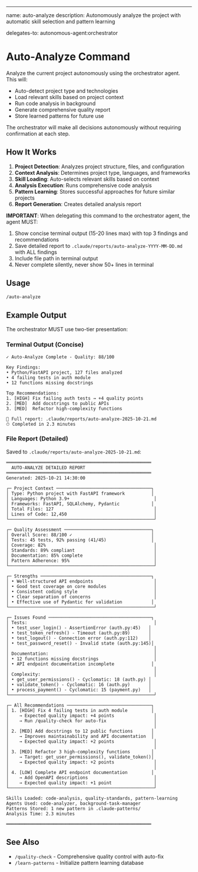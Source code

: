 ---
name: auto-analyze
description: Autonomously analyze the project with automatic skill selection and pattern learning

delegates-to: autonomous-agent:orchestrator

# Auto-Analyze Command

Analyze the current project autonomously using the orchestrator agent. This will:

- Auto-detect project type and technologies
- Load relevant skills based on project context
- Run code analysis in background
- Generate comprehensive quality report
- Store learned patterns for future use

The orchestrator will make all decisions autonomously without requiring confirmation at each step.

## How It Works

1. **Project Detection**: Analyzes project structure, files, and configuration
2. **Context Analysis**: Determines project type, languages, and frameworks
3. **Skill Loading**: Auto-selects relevant skills based on context
4. **Analysis Execution**: Runs comprehensive code analysis
5. **Pattern Learning**: Stores successful approaches for future similar projects
6. **Report Generation**: Creates detailed analysis report

**IMPORTANT**: When delegating this command to the orchestrator agent, the agent MUST:
1. Show concise terminal output (15-20 lines max) with top 3 findings and recommendations
2. Save detailed report to `.claude/reports/auto-analyze-YYYY-MM-DD.md` with ALL findings
3. Include file path in terminal output
4. Never complete silently, never show 50+ lines in terminal

## Usage

```bash
/auto-analyze
```

## Example Output

The orchestrator MUST use two-tier presentation:

### Terminal Output (Concise)

```
✓ Auto-Analyze Complete - Quality: 88/100

Key Findings:
• Python/FastAPI project, 127 files analyzed
• 4 failing tests in auth module
• 12 functions missing docstrings

Top Recommendations:
1. [HIGH] Fix failing auth tests → +4 quality points
2. [MED]  Add docstrings to public APIs
3. [MED]  Refactor high-complexity functions

📄 Full report: .claude/reports/auto-analyze-2025-10-21.md
⏱ Completed in 2.3 minutes
```

### File Report (Detailed)

Saved to `.claude/reports/auto-analyze-2025-10-21.md`:

```
═══════════════════════════════════════════════════════
  AUTO-ANALYZE DETAILED REPORT
═══════════════════════════════════════════════════════
Generated: 2025-10-21 14:30:00

┌─ Project Context ────────────────────────────────────┐
│ Type: Python project with FastAPI framework          │
│ Languages: Python 3.9+                                │
│ Frameworks: FastAPI, SQLAlchemy, Pydantic            │
│ Total Files: 127                                      │
│ Lines of Code: 12,450                                 │
└───────────────────────────────────────────────────────┘

┌─ Quality Assessment ─────────────────────────────────┐
│ Overall Score: 88/100 ✓                              │
│ Tests: 45 tests, 92% passing (41/45)                 │
│ Coverage: 82%                                         │
│ Standards: 89% compliant                              │
│ Documentation: 85% complete                           │
│ Pattern Adherence: 95%                                │
└───────────────────────────────────────────────────────┘

┌─ Strengths ──────────────────────────────────────────┐
│ • Well-structured API endpoints                       │
│ • Good test coverage on core modules                  │
│ • Consistent coding style                             │
│ • Clear separation of concerns                        │
│ • Effective use of Pydantic for validation           │
└───────────────────────────────────────────────────────┘

┌─ Issues Found ───────────────────────────────────────┐
│ Tests:                                                │
│ • test_user_login() - AssertionError (auth.py:45)   │
│ • test_token_refresh() - Timeout (auth.py:89)       │
│ • test_logout() - Connection error (auth.py:112)    │
│ • test_password_reset() - Invalid state (auth.py:145)│
│                                                       │
│ Documentation:                                        │
│ • 12 functions missing docstrings                     │
│ • API endpoint documentation incomplete              │
│                                                       │
│ Complexity:                                           │
│ • get_user_permissions() - Cyclomatic: 18 (auth.py) │
│ • validate_token() - Cyclomatic: 16 (auth.py)       │
│ • process_payment() - Cyclomatic: 15 (payment.py)   │
└───────────────────────────────────────────────────────┘

┌─ All Recommendations ────────────────────────────────┐
│ 1. [HIGH] Fix 4 failing tests in auth module         │
│    → Expected quality impact: +4 points               │
│    → Run /quality-check for auto-fix                  │
│                                                       │
│ 2. [MED] Add docstrings to 12 public functions       │
│    → Improves maintainability and API documentation  │
│    → Expected quality impact: +2 points               │
│                                                       │
│ 3. [MED] Refactor 3 high-complexity functions        │
│    → Target: get_user_permissions(), validate_token()│
│    → Expected quality impact: +2 points               │
│                                                       │
│ 4. [LOW] Complete API endpoint documentation         │
│    → Add OpenAPI descriptions                         │
│    → Expected quality impact: +1 point                │
└───────────────────────────────────────────────────────┘

Skills Loaded: code-analysis, quality-standards, pattern-learning
Agents Used: code-analyzer, background-task-manager
Patterns Stored: 1 new pattern in .claude-patterns/
Analysis Time: 2.3 minutes

═══════════════════════════════════════════════════════
```

## See Also

- `/quality-check` - Comprehensive quality control with auto-fix
- `/learn-patterns` - Initialize pattern learning database
